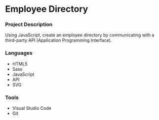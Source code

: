 # Employee Directory

### Project Description

<p>Using JavaScript, create an employee directory by communicating with a third-party API (Application Programming Interface).</p>

### Languages

* HTML5
* Sass
* JavaScript
* API
* SVG

### Tools

* Visual Studio Code
* Git

